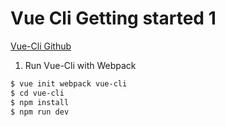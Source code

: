 # Vue Cli Getting started 1

[Vue-Cli Github](https://github.com/vuejs/vue-cli)


1. Run Vue-Cli with Webpack
```bash
$ vue init webpack vue-cli
$ cd vue-cli
$ npm install
$ npm run dev
```
